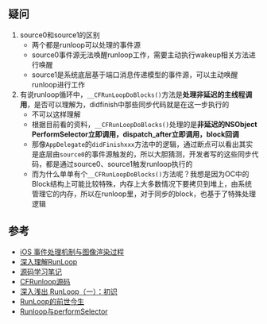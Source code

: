 ## 疑问
1. source0和source1的区别
    - 两个都是runloop可以处理的事件源
    - source0事件源无法唤醒runloop工作，需要主动执行wakeup相关方法进行唤醒
    - source1是系统底层基于端口消息传递模型的事件源，可以主动唤醒runloop进行工作
2. 有说runloop循环中，`__CFRunLoopDoBlocks()`方法是**处理非延迟的主线程调用**，是否可以理解为，didfinish中那些同步代码就是在这一步执行的
    - 不可以这样理解
    - 根据目前看的资料，`__CFRunLoopDoBlocks()`处理的是**非延迟的NSObject PerformSelector立即调用，dispatch_after立即调用，block回调**
    - 那像`AppDelegate`的`didFinishxxx`方法中的逻辑，通过断点可以看出其实是底层由`source0`的事件源触发的，所以大胆猜测，开发者写的这些同步代码，都是通过source0、source1触发runloop执行的
   - 而为什么单单有个`__CFRunLoopDoBlocks()`方法呢？我想是因为OC中的Block结构上可能比较特殊，内存上大多数情况下要拷贝到堆上，由系统管理它的内存，所以在runloop里，对于同步的block，也基于了特殊处理逻辑
## 参考

- [iOS 事件处理机制与图像渲染过程](https://mp.weixin.qq.com/s?__biz=MzAwNDY1ODY2OQ==&mid=400417748&idx=1&sn=0c5f6747dd192c5a0eea32bb4650c160&3rd=MzA3MDU4NTYzMw==&scene=6#rd)
- [深入理解RunLoop](https://blog.ibireme.com/2015/05/18/runloop/)
- [源码学习笔记](https://github.com/hawk0620/blog/blob/master/posts/runloop-study-note.md)
- [CFRunloop源码](https://opensource.apple.com/source/CF/CF-855.17/CFRunLoop.c)
- [深入浅出 RunLoop（一）：初识](https://juejin.im/post/5e579f2c518825493c7b5a04)
- [RunLoop的前世今生](https://juejin.im/post/5a3095435188250a5719b7b2)
- [Runloop与performSelector](https://juejin.im/post/5c70b391e51d451646267db1)
